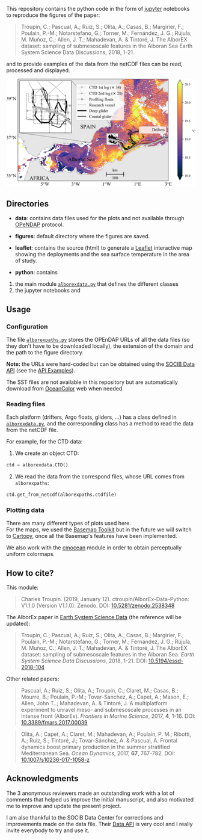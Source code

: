 This repository contains the python code in the form of [jupyter](https://jupyter.org/) notebooks to reproduce the figures of the paper:

> Troupin, C.; Pascual, A.; Ruiz, S.; Olita, A.; Casas, B.; Margirier, F.; Poulain, P.-M.; Notarstefano, G.; Torner, M.; Fernández, J. G.; Rújula, M. Muñoz, C.; Allen, J. T.; Mahadevan, A. & Tintoré, J. The AlborEX dataset: sampling of submesoscale features in the Alboran Sea Earth System Science Data Discussions, 2018, 1-21.

and to provide examples of the data from the netCDF files can be read, processed and displayed.

![](./figures/fig00.png)

## Directories

* __data__: contains data files used for the plots and not available through [OPeNDAP](https://www.opendap.org/) protocol.

* __figures__: default directory where the figures are saved.

* __leaflet__: contains the source (html) to generate a [Leaflet](https://leafletjs.com/) interactive map showing the deployments and the sea surface temperature in the area of study.

* __python__: contains
1. the main module [`alborexdata.py`](./python/alborexdata.py) that defines the different classes
2. the jupyter notebooks and

## Usage

### Configuration

The file [`alborexpaths.py`](./python/alborexpaths.py) stores the OPEnDAP URLs of all the data files (so they don't have to be downloaded locally), the extension of the domain and the path to the figure directory.

__Note:__ the URLs were hard-coded but can be obtained using the [SOCIB Data API](http://api.socib.es/home/) (see the [API Examples](https://github.com/socib/API_examples)).

The SST files are not available in this repository but are automatically download from [OceanColor](http://oceancolor.gsfc.nasa.gov/) web when needed.

### Reading files

Each platform (drifters, Argo floats, gliders, ...) has a class defined in [`alborexdata.py`](./python/alborexdata.py), and the corresponding class has a method to read the data from the netCDF file.

For example, for the CTD data:
1. We create an object CTD:
```python
ctd = alborexdata.CTD()
```
2. We read the data from the correspond files, whose URL comes from `alborexpaths`:
```python
ctd.get_from_netcdf(alborexpaths.ctdfile)
```

### Plotting data

There are many different types of plots used here.     
For the maps, we used the [Basemap Toolkit](https://matplotlib.org/basemap/) but in the future we will switch to [Cartopy](https://scitools.org.uk/cartopy/docs/latest/), once all the Basemap's features have been implemented.

We also work with the [cmocean](https://matplotlib.org/cmocean/) module in order to obtain perceptually uniform colormaps.

## How to cite?

This module:

> Charles Troupin. (2019, January 12). ctroupin/AlborEx-Data-Python: V1.1.0 (Version V1.1.0). Zenodo. DOI: [10.5281/zenodo.2538348](http://doi.org/10.5281/zenodo.2538348)

The AlborEx paper in [Earth System Science Data](https://www.earth-system-science-data.net/) (the reference will be updated):

> Troupin, C.; Pascual, A.; Ruiz, S.; Olita, A.; Casas, B.; Margirier, F.; Poulain, P.-M.; Notarstefano, G.; Torner, M.; Fernández, J. G.; Rújula, M. Muñoz, C.; Allen, J. T.; Mahadevan, A. & Tintoré, J. The AlborEX dataset: sampling of submesoscale features in the Alboran Sea. *Earth System Science Data Discussions*, 2018, 1-21. DOI: [10.5194/essd-2018-104](https://doi.org/10.5194/essd-2018-104)

Other related papers:

> Pascual, A.; Ruiz, S.; Olita, A.; Troupin, C.; Claret, M.; Casas, B.; Mourre, B.; Poulain, P.-M.; Tovar-Sanchez, A.; Capet, A.; Mason, E.; Allen, John T..; Mahadevan, A. & Tintoré, J. A multiplatform experiment to unravel meso- and submesoscale processes in an intense front (AlborEx). *Frontiers in Marine Science*, 2017, **4**, 1-16. DOI: [10.3389/fmars.2017.00039](https://doi.org/10.3389/fmars.2017.00039)

> Olita, A.; Capet, A.; Claret, M.; Mahadevan, A.; Poulain, P. M.; Ribotti, A.; Ruiz, S.; Tintoré, J.; Tovar-Sánchez, A. & Pascual, A. Frontal dynamics boost primary production in the summer stratified Mediterranean Sea. *Ocean Dynamics*, 2017, **67**, 767-782. DOI: [10.1007/s10236-017-1058-z](https://doi.org/10.1007/s10236-017-1058-z)


## Acknowledgments

The 3 anonymous reviewers made an outstanding work with a lot of comments that helped us improve
the initial manuscript, and also motivated me to improve and update the present project.

I am also thankful to the SOCIB Data Center for corrections and improvements made on the
data file. Their [Data API](http://api.socib.es/home/) is very cool and I really invite everybody to try and use it.  
